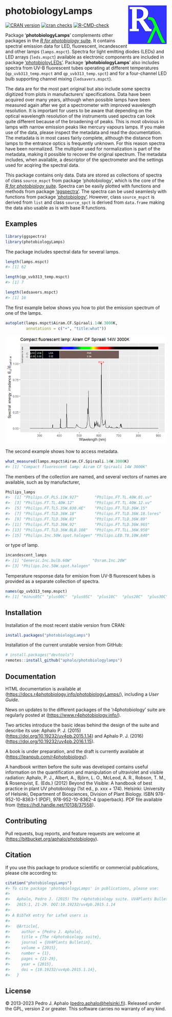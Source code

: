 
# photobiologyLamps <img src="man/figures/logo.png" align="right" width="120" />

<!-- badges: start -->

[![CRAN
version](https://www.r-pkg.org/badges/version-last-release/photobiologyLamps)](https://cran.r-project.org/package=photobiologyLamps)
[![cran
checks](https://badges.cranchecks.info/worst/photobiologyLamps.svg)](https://cran.r-project.org/web/checks/check_results_photobiologyLamps.html)
[![R-CMD-check](https://github.com/aphalo/photobiologyLamps/workflows/R-CMD-check/badge.svg)](https://github.com/aphalo/photobiologyLamps/actions)
<!-- badges: end -->

Package ‘**photobiologyLamps**’ complements other packages in the [*R
for photobiology* suite](https://www.r4photobiology.info/). It contains
spectral emission data for LED, fluorescent, incandescent and other
lamps (`lamps.mspct`). Spectra for light emitting diodes (LEDs) and LED
arrays (`leds.mspct`) available as electronic components are included in
package
[‘photobioloyLEDs’](https://docs.r4photobiology.info/photobiologyLEDs/).
Package ‘**photobiologyLamps**’ also includes spectra from UV-B
fluorescent tubes operating at different temperatures
(`qp_uvb313_temp.mspct` and `qp_uvb313_temp.spct`) and for a
four-channel LED bulb supporting channel mixing (`ledsavers.mspct`).

The data are for the most part original but also include some spectra
digitized from plots in manufacturers’ specifications. Data have been
acquired over many years, although when possible lamps have been
measured again after we got a spectrometer with improved wavelength
resolution. It is important for users to be aware that depending on the
optical wavelength resolution of the instruments used spectra can look
quite different because of the broadening of peaks. This is most obvious
in lamps with narrow emission peaks like mercury vapours lamps. If you
make use of the data, please inspect the metadata and read the
documentation. The metadata is in most cases fairly complete, although
the distance from lamps to the entrance optics is frequently unknown.
For this reason spectra have been normalized. The multiplier used for
normalization is part of the metadata, making it possible to recover the
original spectrum. The metadata includes, when available, a descriptor
of the spectrometer and the settings used for acqiring the spectral
data.

This package contains only data. Data are stored as collections of
spectra of class `source_mspct` from package ‘photobiology’, which is
the core of the [*R for photobiology*
suite](https://www.r4photobiology.info/). Spectra can be easily plotted
with functions and methods from package
[‘ggspectra’](https://docs.r4photobiology.info/ggspectra/). The spectra
can be used seamlesly with functions from package
[‘photobiology’](https://docs.r4photobiology.info/photobiology/).
However, class `source_mspct` is derived from `list` and class
`source_spct` is derived from `data.frame` making the data also usable
as is with base R functions.

## Examples

``` r
library(ggspectra)
library(photobiologyLamps)
```

The package includes spectral data for several lamps.

``` r
length(lamps.mspct)
#> [1] 62
```

``` r
length(qp_uvb313_temp.mspct)
#> [1] 7
```

``` r
length(ledsavers.mspct)
#> [1] 16
```

The first example below shows you how to plot the emission spectrum of
one of the lamps.

``` r
autoplot(lamps.mspct$Airam.CF.Spiraali.14W.3000K,
         annotations = c("+", "title:what"))
```

![](man/figures/README-example1-1.png)<!-- -->

The second example shows how to access metadata.

``` r
what_measured(lamps.mspct$Airam.CF.Spiraali.14W.3000K)
#> [1] "Compact fluorescent lamp: Airam CF Spiraali 14W 3000K"
```

The members of the collection are named, and several vectors of names
are available, such as by manufacturer,

``` r
Philips_lamps
#>  [1] "Philips.CF.PLS.11W.927"       "Philips.FT.TL.40W.01.uv"     
#>  [3] "Philips.FT.TL.40W.12"         "Philips.FT.TL.40W.12.uv"     
#>  [5] "Philips.FT.TL5.35W.830.HE"    "Philips.FT.TLD.36W.15"       
#>  [7] "Philips.FT.TLD.36W.18"        "Philips.FT.TLD.36W.18.lores" 
#>  [9] "Philips.FT.TLD.36W.83"        "Philips.FT.TLD.36W.89"       
#> [11] "Philips.FT.TLD.36W.92"        "Philips.FT.TLD.36W.965"      
#> [13] "Philips.FT.TLD.36W.BLB.108"   "Philips.FT.TLL.36W.950"      
#> [15] "Philips.Inc.50W.spot.halogen" "Philips.LED.T8.10W.840"
```

or type of lamp.

``` r
incandescent_lamps
#> [1] "Generic.Inc.bulb.60W"         "Osram.Inc.20W"               
#> [3] "Philips.Inc.50W.spot.halogen"
```

Temperature response data for emision from UV-B fluorescent tubes is
provided as a separate collection of spectra.

``` r
names(qp_uvb313_temp.mspct)
#> [1] "minus05C" "plus00C"  "plus05C"  "plus10C"  "plus20C"  "plus30C"  "plus35C"
```

## Installation

Installation of the most recent stable version from CRAN:

``` r
install.packages("photobiologyLamps")
```

Installation of the current unstable version from GitHub:

``` r
# install.packages("devtools")
remotes::install_github("aphalo/photobiologylamps")
```

## Documentation

HTML documentation is available at
(<https://docs.r4photobiology.info/photobiologyLamps/>), including a
*User Guide*.

News on updates to the different packages of the ‘r4photobiology’ suite
are regularly posted at (<https://www.r4photobiology.info/>).

Two articles introduce the basic ideas behind the design of the suite
and describe its use: Aphalo P. J. (2015)
(<https://doi.org/10.19232/uv4pb.2015.1.14>) and Aphalo P. J. (2016)
(<https://doi.org/10.19232/uv4pb.2016.1.15>).

A book is under preparation, and the draft is currently available at
(<https://leanpub.com/r4photobiology/>).

A handbook written before the suite was developed contains useful
information on the quantification and manipulation of ultraviolet and
visible radiation: Aphalo, P. J., Albert, A., Björn, L. O., McLeod, A.
R., Robson, T. M., & Rosenqvist, E. (Eds.) (2012) Beyond the Visible: A
handbook of best practice in plant UV photobiology (1st ed., p. xxx +
174). Helsinki: University of Helsinki, Department of Biosciences,
Division of Plant Biology. ISBN 978-952-10-8363-1 (PDF),
978-952-10-8362-4 (paperback). PDF file available from
(<https://hdl.handle.net/10138/37558>).

## Contributing

Pull requests, bug reports, and feature requests are welcome at
(<https://bitbucket.org/aphalo/photobiology>).

## Citation

If you use this package to produce scientific or commercial
publications, please cite according to:

``` r
citation("photobiologyLamps")
#> To cite package 'photobiologyLamps' in publications, please use:
#> 
#>   Aphalo, Pedro J. (2015) The r4photobiology suite. UV4Plants Bulletin,
#>   2015:1, 21-29. DOI:10.19232/uv4pb.2015.1.14
#> 
#> A BibTeX entry for LaTeX users is
#> 
#>   @Article{,
#>     author = {Pedro J. Aphalo},
#>     title = {The r4photobiology suite},
#>     journal = {UV4Plants Bulletin},
#>     volume = {2015},
#>     number = {1},
#>     pages = {21-29},
#>     year = {2015},
#>     doi = {10.19232/uv4pb.2015.1.14},
#>   }
```

## License

© 2013-2023 Pedro J. Aphalo (<pedro.aphalo@helsinki.fi>). Released under
the GPL, version 2 or greater. This software carries no warranty of any
kind.
